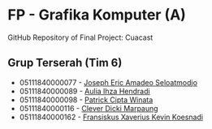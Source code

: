 # FP - Grafika Komputer (A) 

GitHub Repository of Final Project: Cuacast

## Grup Terserah (Tim 6)
* 05111840000077 - [Joseph Eric Amadeo Seloatmodjo](https://github.com/josepheric)
* 05111840000089 - [Aulia Ihza Hendradi](https://github.com/aulkiller)
* 05111840000098 - [Patrick Cipta Winata](https://github.com/patrick-cw)
* 05111840000116 - [Clever Dicki Marpaung](https://github.com/cleverdicki)
* 05111840000162 - [Fransiskus Xaverius Kevin Koesnadi](https://github.com/fxkevink)
